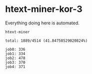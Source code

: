 # htext-miner-kor-3

Everything doing here is automated.

```
htext-miner

total: 1889/4514 (41.84758529020824%)

job0: 336
job1: 334
job2: 478
job3: 370
job4: 371
```